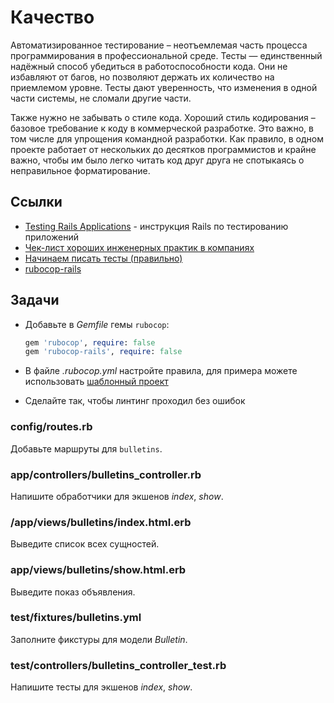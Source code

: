 # Качество

Автоматизированное тестирование – неотъемлемая часть процесса программирования в профессиональной среде. Тесты — единственный надёжный способ убедиться в работоспособности кода. Они не избавляют от багов, но позволяют держать их количество на приемлемом уровне. Тесты дают уверенность, что изменения в одной части системы, не сломали другие части.

Также нужно не забывать о стиле кода. Хороший стиль кодирования – базовое требование к коду в коммерческой разработке. Это важно, в том числе для упрощения командной разработки. Как правило, в одном проекте работает от нескольких до десятков программистов и крайне важно, чтобы им было легко читать код друг друга не спотыкаясь о неправильное форматирование.

## Ссылки

* [Testing Rails Applications](https://guides.rubyonrails.org/testing.html) - инструкция Rails по тестированию приложений
* [Чек-лист хороших инженерных практик в компаниях](https://guides.hexlet.io/ru/check-list-of-engineering-practices/)
* [Начинаем писать тесты (правильно)](https://ru.hexlet.io/blog/posts/how-to-test-code)
* [rubocop-rails](https://github.com/rubocop/rubocop-rails)

## Задачи

* Добавьте в *Gemfile* гемы `rubocop`:
  ```ruby
  gem 'rubocop', require: false
  gem 'rubocop-rails', require: false
  ```

* В файле *.rubocop.yml* настройте правила, для примера можете использовать [шаблонный проект](https://github.com/hexlet-components/rails-users-list/blob/main/.rubocop.yml)

* Сделайте так, чтобы линтинг проходил без ошибок

### config/routes.rb

Добавьте маршруты для `bulletins`.

### app/controllers/bulletins_controller.rb

Напишите обработчики для экшенов *index*, *show*.

### /app/views/bulletins/index.html.erb

Выведите список всех сущностей.

### app/views/bulletins/show.html.erb

Выведите показ объявления.

### test/fixtures/bulletins.yml

Заполните фикстуры для модели *Bulletin*.

### test/controllers/bulletins_controller_test.rb

Напишите тесты для экшенов *index*, *show*.


